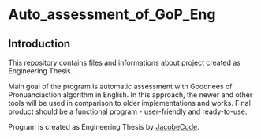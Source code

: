 # Auto_assessment_of_GoP_Eng

## Introduction
This repository contains files and informations about project created as Engineering Thesis. 

Main goal of the program is automatic assessment with Goodnees of Pronuanciaction algorithm in English. In this approach, the newer and other tools will be used in comparison to older implementations and works. Final product should be a functional program - user-friendly and ready-to-use.

Program is created as Engineering Thesis by [JacobeCode](https://github.com/JacobeCode).
